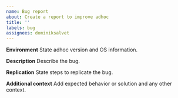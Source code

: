 ```yaml
---
name: Bug report
about: Create a report to improve adhoc
title: ''
labels: bug
assignees: dominiksalvet
---
```


**Environment**
State adhoc version and OS information.

**Description**
Describe the bug.

**Replication**
State steps to replicate the bug.

**Additional context**
Add expected behavior or solution and any other context.
